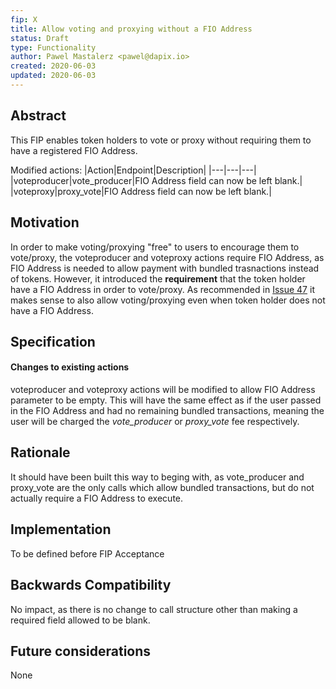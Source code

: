 ```yaml
---
fip: X
title: Allow voting and proxying without a FIO Address
status: Draft
type: Functionality
author: Pawel Mastalerz <pawel@dapix.io>
created: 2020-06-03
updated: 2020-06-03
---
```


## Abstract
This FIP enables token holders to vote or proxy without requiring them to have a registered FIO Address.

Modified actions:
|Action|Endpoint|Description|
|---|---|---|
|voteproducer|vote_producer|FIO Address field can now be left blank.|
|voteproxy|proxy_vote|FIO Address field can now be left blank.|

## Motivation
In order to make voting/proxying "free" to users to encourage them to vote/proxy, the voteproducer and voteproxy actions require FIO Address, as FIO Address is needed to allow payment with bundled trasnactions instead of tokens. However, it introduced the **requirement** that the token holder have a FIO Address in order to vote/proxy. As recommended in [Issue 47](https://github.com/fioprotocol/fio/issues/47) it makes sense to also allow voting/proxying even when token holder does not have a FIO Address.

## Specification
#### Changes to existing actions
voteproducer and voteproxy actions will be modified to allow FIO Address parameter to be empty. This will have the same effect as if the user passed in the FIO Address and had no remaining bundled transactions, meaning the user will be charged the *vote_producer* or *proxy_vote* fee respectively.

## Rationale
It should have been built this way to beging with, as vote_producer and proxy_vote are the only calls which allow bundled transactions, but do not actually require a FIO Address to execute.

## Implementation
To be defined before FIP Acceptance

## Backwards Compatibility
No impact, as there is no change to call structure other than making a required field allowed to be blank.

## Future considerations
None
